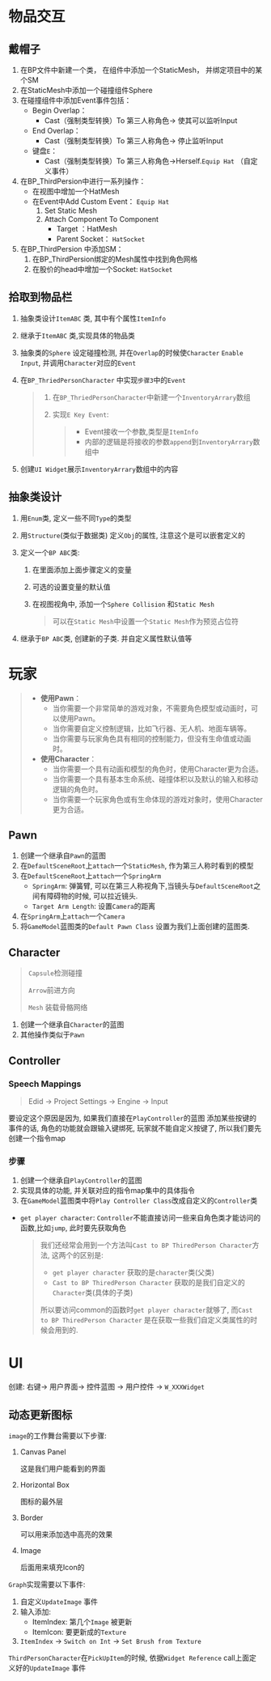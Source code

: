 # 物品交互

## 戴帽子

1. 在BP文件中新建一个类， 在组件中添加一个StaticMesh， 并绑定项目中的某个SM
2. 在StaticMesh中添加一个碰撞组件Sphere
3. 在碰撞组件中添加Event事件包括：
   - Begin Overlap：
     - Cast（强制类型转换）To 第三人称角色-> 使其可以监听Input
   - End Overlap：
     - Cast（强制类型转换）To 第三人称角色-> 停止监听Input
   - 键盘`E`：
     - Cast（强制类型转换）To 第三人称角色->Herself.`Equip Hat` （自定义事件）
4. 在BP_ThirdPersion中进行一系列操作：
   - 在视图中增加一个HatMesh
   - 在Event中Add Custom Event： `Equip Hat`
     1.  Set Static Mesh
     2. Attach Component To Component
        - Target ：HatMesh
        - Parent Socket： `HatSocket`
5. 在BP_ThirdPersion 中添加SM：
   1.  在BP_ThirdPersion绑定的Mesh属性中找到角色网格
   2.  在股价的head中增加一个Socket:  `HatSocket`



## 拾取到物品栏

1. 抽象类设计`ItemABC` 类, 其中有个属性`ItemInfo`

2. 继承于`ItemABC` 类,实现具体的物品类

3. 抽象类的`Sphere` 设定碰撞检测, 并在`Overlap`的时候使`Character` `Enable Input`, 并调用`Character`对应的`Event`

4. 在`BP_ThriedPersonCharacter` 中实现`步骤3`中的`Event`

   > 1. 在`BP_ThriedPersonCharacter`中新建一个`InventoryArrary`数组
   >
   > 2. 实现`E Key Event`:
   >
   >    > - Event接收一个参数,类型是`ItemInfo`
   >    > - 内部的逻辑是将接收的参数`append`到`InventoryArrary`数组中

5. 创建`UI Widget`展示`InventoryArrary`数组中的内容



## 抽象类设计

1. 用`Enum`类, 定义一些不同`Type`的类型

2. 用`Structure`(类似于数据类) 定义`Obj`的属性, 注意这个是可以嵌套定义的

3. 定义一个`BP ABC`类:

   1. 在里面添加上面步骤定义的变量

   2. 可选的设置变量的默认值

   3. 在视图视角中, 添加一个`Sphere Collision` 和`Static Mesh`

      > 可以在`Static Mesh`中设置一个`Static Mesh`作为预览占位符

4. 继承于`BP ABC`类, 创建新的子类. 并自定义属性默认值等





# 玩家

> - **使用Pawn**：
>   - 当你需要一个非常简单的游戏对象，不需要角色模型或动画时，可以使用Pawn。
>   - 当你需要自定义控制逻辑，比如飞行器、无人机、地面车辆等。
>   - 当你需要与玩家角色具有相同的控制能力，但没有生命值或动画时。
> - **使用Character**：
>   - 当你需要一个具有动画和模型的角色时，使用Character更为合适。
>   - 当你需要一个具有基本生命系统、碰撞体积以及默认的输入和移动逻辑的角色时。
>   - 当你需要一个玩家角色或有生命体现的游戏对象时，使用Character更为合适。

## Pawn

1. 创建一个继承自`Pawn`的蓝图
2. 在`DefaultSceneRoot`上`attach`一个`StaticMesh`, 作为第三人称时看到的模型
3. 在`DefaultSceneRoot`上`attach`一个`SpringArm`
   - `SpringArm`: 弹簧臂, 可以在第三人称视角下,当镜头与`DefaultSceneRoot`之间有障碍物的时候, 可以拉近镜头.
   - `Target Arm Length`: 设置`Camera`的距离
4. 在`SpringArm`上`attach`一个`Camera`
5. 将`GameModel`蓝图类的`Default Pawn Class` 设置为我们上面创建的蓝图类.

## Character

> `Capsule`检测碰撞
>
> `Arrow`前进方向
>
> `Mesh` 装载骨骼网络

1. 创建一个继承自`Character`的蓝图
2. 其他操作类似于`Pawn`

## Controller

### Speech Mappings

> Edid -> Project Settings -> Engine -> Input

要设定这个原因是因为, 如果我们直接在`PlayController`的蓝图 添加某些按键的事件的话, 角色的功能就会跟输入键绑死, 玩家就不能自定义按键了, 所以我们要先创建一个指令map

### 步骤

1. 创建一个继承自`PlayController`的蓝图
2. 实现具体的功能, 并关联对应的指令map集中的具体指令
3. 在`GameModel`蓝图类中将`Play Controller Class`改成自定义的`Controller`类

- `get player character`: `Controller`不能直接访问一些来自角色类才能访问的函数,比如`jump`, 此时要先获取角色

  > 我们还经常会用到一个方法叫`Cast to BP ThiredPerson Character`方法, 这两个的区别是:
  >
  > - `get player character` 获取的是`character`类(父类)
  > - `Cast to BP ThiredPerson Character` 获取的是我们自定义的`Character`类(具体的子类)
  >
  > 所以要访问common的函数时`get player character`就够了, 而`Cast to BP ThiredPerson Character`  是在获取一些我们自定义类属性的时候会用到的.



# UI

创建: 右键-> 用户界面-> 控件蓝图 -> 用户控件 -> `W_XXXWidget`

## 动态更新图标

`image`的工作舞台需要以下步骤:

1. Canvas Panel

   这是我们用户能看到的界面

2. Horizontal Box

   图标的最外层

3. Border

   可以用来添加选中高亮的效果

4. Image

   后面用来填充Icon的

`Graph`实现需要以下事件:

1. 自定义`UpdateImage` 事件
2. 输入添加:
   - ItemIndex: 第几个`Image` 被更新
   - ItemIcon: 要更新成的`Texture`
3. `ItemIndex` -> `Switch on Int` -> `Set Brush from Texture`

`ThirdPersonCharacter`在`PickUpItem`的时候, 依据`Widget Reference` call上面定义好的`UpdateImage` 事件
